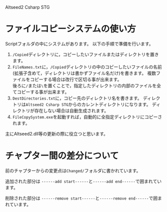 Altseed2 Csharp STG

# ファイルコピーシステムの使い方

Scriptフォルダの中にシステムがあります。
以下の手順で準備を行います。

1. `/Copied`ディレクトリに，コピーしたいファイルまたはディレクトリを置きます。
1. `FileNames.txt`に，`/Copied`ディレクトリの中のコピーしたいファイルの名前(拡張子含めて，ディレクトリは書かずファイル名だけ)を書きます。  複数ファイルをコピーする場合は改行で区切る事が出来ます。   
後ろに`/`または`\`を置くことで，指定したディレクトリの内部のファイルを全てコピーする事が出来ます。
1. `DestDirectories.txt`に，コピー先のディレクトリ名を書きます。  ディレクトリは`Altseed2 Csharp STG`からのカレントディレクトリになります。  ディレクトリが存在しない場合は自動生成されます。
1. `FileCopySystem.exe`を起動すれば，自動的に全指定ディレクトリにコピーされます。

主にAltseed2.dll等の更新の際に役立つと思います。

# チャプター間の差分について

前のチャプターからの変更点は`Changed/`フォルダに書かれています。

追加された部分は
`------add start------`と`------add end------`で囲まれています。

削除された部分は
`------remove start------`と`------remove end------`で囲まれています。